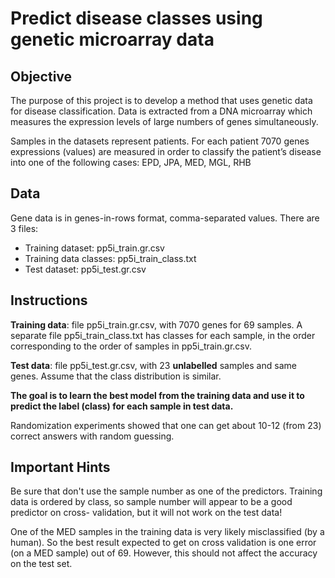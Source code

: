 # Predict disease classes using genetic microarray data

## Objective

The purpose of this project is to develop a method that uses genetic data for disease classification. Data is extracted from a DNA microarray which measures the expression levels of large numbers of genes simultaneously.

Samples in the datasets represent patients. For each patient 7070 genes expressions (values) are measured in order to classify the patient’s disease into one of the following cases: EPD, JPA, MED, MGL, RHB

## Data

Gene data is in genes-in-rows format, comma-separated values.  There are 3 files:

* Training dataset: pp5i_train.gr.csv
* Training data classes: pp5i_train_class.txt
* Test dataset: pp5i_test.gr.csv

## Instructions

**Training data**: file pp5i_train.gr.csv, with 7070 genes for 69 samples. A separate file pp5i_train_class.txt has classes for each sample, in the order corresponding to the order of samples in pp5i_train.gr.csv.

**Test data**: file pp5i_test.gr.csv, with 23 **unlabelled** samples and same genes. Assume that the class distribution is similar.

**The goal is to learn the best model from the training data and use it to predict the label (class) for each sample in test data.**

Randomization experiments showed that one can get about 10-12 (from 23) correct answers with random guessing.

## Important Hints

Be sure that don't use the sample number as one of the predictors. Training data is ordered by class, so sample number will appear to be a good predictor on cross- validation, but it will not work on the test data!

One of the MED samples in the training data is very likely misclassified (by a human). So the best result expected to get on cross validation is one error (on a MED sample) out of 69. However, this should not affect the accuracy on the test set.
